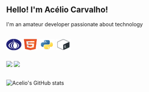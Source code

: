 ## Hello! I'm Acélio Carvalho!

I'm an amateur developer passionate about technology


<div style="display: inline_block"><br>
  <img align="center" alt="Acelio-Js" height="30" width="40" src="https://raw.githubusercontent.com/devicons/devicon/master/icons/perl/perl-original.svg">
  <img align="center" alt="Acelio-HTML" height="30" width="40" src="https://raw.githubusercontent.com/devicons/devicon/master/icons/html5/html5-original.svg">
  <img align="center" alt="Acelio-Python" height="30" width="40" src="https://raw.githubusercontent.com/devicons/devicon/master/icons/python/python-original.svg">
  <img align="center" alt="Acelio-Bash" height="30" width="40" src="https://raw.githubusercontent.com/devicons/devicon/master/icons/bash/bash-original.svg">
</div>
  
  ##
 
<div> 
  <a href = "mailto:aceliocarvalho@gmail.com"><img src="https://img.shields.io/badge/-Gmail-%23333?style=for-the-badge&logo=gmail&logoColor=white" target="_blank"></a>
  <a href="https://www.linkedin.com/in/acelio-carvalho" target="_blank"><img src="https://img.shields.io/badge/-LinkedIn-%230077B5?style=for-the-badge&logo=linkedin&logoColor=white" target="_blank"></a> 
  
</div>

<br>

![Acelio's GitHub stats](https://github-readme-stats.vercel.app/api?username=AcelioCarvalho&show_icons=true&theme=transparent)
